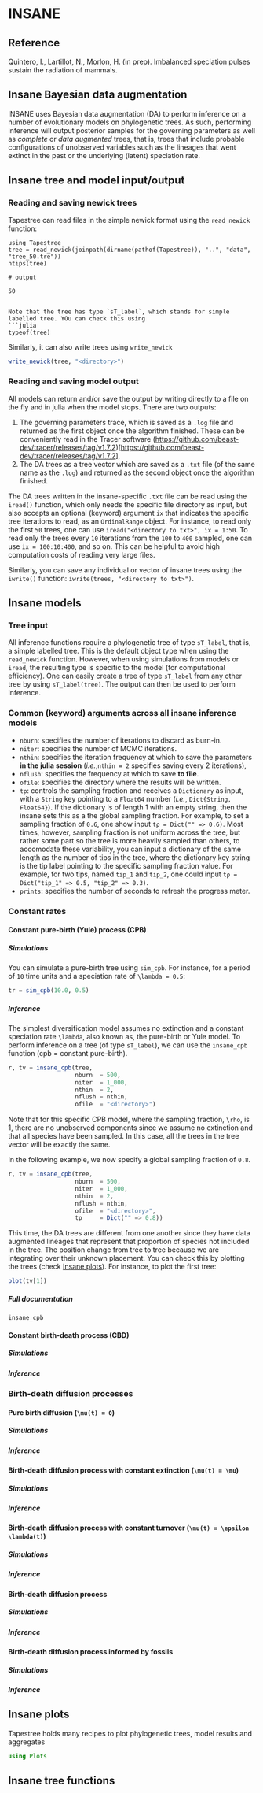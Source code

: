 # INSANE

## Reference

Quintero, I., Lartillot, N., Morlon, H. (in prep). Imbalanced speciation pulses sustain the radiation of mammals. 


## Insane Bayesian data augmentation

INSANE uses Bayesian data augmentation (DA) to perform inference on a number of evolutionary models on phylogenetic trees. As such, performing inference will output posterior samples for the governing parameters as well as _complete_ or _data augmented_ trees, that is, trees that include probable configurations of unobserved variables such as the lineages that went extinct in the past or the underlying (latent) speciation rate. 

## Insane tree and model input/output


### Reading and saving newick trees

Tapestree can read files in the simple newick format using the `read_newick` function:
```jldoctest
using Tapestree
tree = read_newick(joinpath(dirname(pathof(Tapestree)), "..", "data", "tree_50.tre"))
ntips(tree)

# output

50
```

```

Note that the tree has type `sT_label`, which stands for simple labelled tree. YOu can check this using
```julia
typeof(tree)
```

Similarly, it can also write trees using `write_newick`
```julia
write_newick(tree, "<directory>")
```

### Reading and saving model output

All models can return and/or save the output by writing directly to a file on the fly and in julia when the model stops. There are two outputs:

1. The governing parameters trace, which is saved as a `.log` file and returned as the first object once the algorithm finished. These can be conveniently read in the Tracer software (https://github.com/beast-dev/tracer/releases/tag/v1.7.2)[https://github.com/beast-dev/tracer/releases/tag/v1.7.2].
2. The DA trees as a tree vector which are saved as a `.txt` file (of the same name as the `.log`) and returned as the second object once the algorithm finished. 

The DA trees written in the insane-specific `.txt` file can be read using the `iread()` function, which only needs the specific file directory as input, but also accepts an optional (keyword) argument `ix` that indicates the specific tree iterations to read, as an `OrdinalRange` object. For instance, to read only the first ``50`` trees, one can use `iread("<directory to txt>", ix = 1:50`. To read only the trees every ``10`` iterations from the ``100`` to ``400`` sampled, one can use `ix = 100:10:400`, and so on. This can be helpful to avoid high computation costs of reading very large files.

Similarly, you can save any individual or vector of insane trees using the `iwrite()` function: `iwrite(trees, "<directory to txt>")`.


## Insane models

### Tree input

All inference functions require a phylogenetic tree of type `sT_label`, that is, a simple labelled tree. This is the default object type when using the `read_newick` function. However, when using simulations from models or `iread`, the resulting type is specific to the model (for computational efficiency). One can easily create a tree of type `sT_label` from any other tree by using `sT_label(tree)`. The output can then be used to perform inference.


### Common (keyword) arguments across all insane inference models


* `nburn`: specifies the number of iterations to discard as burn-in.
* `niter`: specifies the number of MCMC iterations. 
* `nthin`: specifies the iteration frequency at which to save the parameters **in the julia session** (_i.e._,`nthin = 2` specifies saving every 2 iterations), 
* `nflush`: specifies the frequency at which to save **to file**. 
* `ofile`: specifies the directory where the results will be written. 
* `tρ`: controls the sampling fraction and receives a `Dictionary` as input, with a `String` key pointing to a `Float64` number (_i.e._, `Dict{String, Float64}`). If the dictionary is of length 1 with an empty string, then the insane sets this as a the global sampling fraction. For example, to set a sampling fraction of `0.6`, one show input `tρ = Dict("" => 0.6)`. Most times, however, sampling fraction is not uniform across the tree, but rather some part so the tree is more heavily sampled than others, to accomodate these variability, you can input a dictionary of the same length as the number of tips in the tree, where the dictionary key string is the tip label pointing to the specific sampling fraction value. For example, for two tips, named `tip_1` and `tip_2`, one could input `tρ = Dict("tip_1" => 0.5, "tip_2" => 0.3)`.
* `prints`: specifies the number of seconds to refresh the progress meter.


### Constant rates

#### Constant pure-birth (Yule) process (CPB)

##### Simulations

You can simulate a pure-birth tree using `sim_cpb`. For instance, for a period of ``10`` time units and a speciation rate of ``\lambda = 0.5``:
```julia
tr = sim_cpb(10.0, 0.5)
```

##### Inference

The simplest diversification model assumes no extinction and a constant speciation rate ``\lambda``, also known as, the pure-birth or Yule model. To perform inference on a tree (of type `sT_label`), we can use the `insane_cpb` function (cpb = constant pure-birth).
```julia
r, tv = insane_cpb(tree,
                   nburn  = 500,
                   niter  = 1_000,
                   nthin  = 2,
                   nflush = nthin,
                   ofile  = "<directory>")
```

Note that for this specific CPB model, where the sampling fraction, ``\rho``, is $1$, there are no unobserved components since we assume no extinction and that all species have been sampled. In this case, all the trees in the tree vector will be exactly the same.

In the following example, we now specify a global sampling fraction of `0.8`.
```julia
r, tv = insane_cpb(tree,
                   nburn  = 500,
                   niter  = 1_000,
                   nthin  = 2,
                   nflush = nthin,
                   ofile  = "<directory>",
                   tρ     = Dict("" => 0.8))
```

This time, the DA trees are different from one another since they have data augmented lineages that represent that proportion of species not included in the tree. The position change from tree to tree because we are integrating over their unknown placement. You can check this by plotting the trees (check [Insane plots](@ref)). For instance, to plot the first tree:
```julia
plot(tv[1])
```

##### Full documentation
```@docs
insane_cpb
```


#### Constant birth-death process (CBD)

##### Simulations

##### Inference


### Birth-death diffusion processes

#### Pure birth diffusion (``\mu(t) = 0``)

##### Simulations

##### Inference

#### Birth-death diffusion process with constant extinction (``\mu(t) = \mu``)

##### Simulations

##### Inference

#### Birth-death diffusion process with constant turnover (``\mu(t) = \epsilon \lambda(t)``)

##### Simulations

##### Inference



#### Birth-death diffusion process

##### Simulations

##### Inference



#### Birth-death diffusion process informed by fossils

##### Simulations

##### Inference



## Insane plots

Tapestree holds many recipes to plot phylogenetic trees, model results and aggregates


```julia
using Plots
```

## Insane tree functions

<!-- 

3. How many tips does the tree have? (use the `ntips` function)

```julia
ntips(tr)
```

4. How many of these tips are extinct? (use `ntipsextinct`)

```julia
ntipsextinct(tr)
```

5. Check that the tree results from a process of $10$ time units using the `treeheight` function.

```julia
treeheight(tr)
```

6. Plot the resulting tree using `plot(tr)` (note, you have to load the `Plots` package).

```julia
using Plots

plot(tr)
```

7. Estimate the MLE for the speciation rate (note: here we start with one lineage, so no need to condition on observing the tree). You can obtain the tree length (sum of all branch lengths) using `treelength`.

```julia
mle = (Float64(ntips(tr))-1.0)/treelength(tr)
```


8. Now let's run a Bayesian analysis. Because of internal workings we need to change the type of the tree to `sT_label`, this can be easily done by using the `sT_label` function on the tree. Then, use the `insane_cpb` function to run analysis. The only required argument is the tree, but better to specify other keywords, such as `ofile` that specifies the directory to save the results, and `niter` and `nthin` which specify the number of iterations and the thinning. Finally `λ_prior` specifies the parameters of the Gamma prior on the speciation rate.

```julia
tr = sT_label(tr)

r = insane_cpb(tr,
               niter = 1_000,
               nthin = 2, 
               ofile = homedir()*"/repos/tscience_pcm/qmd/yule")
```

9. Explore the resulting MCMC chain in Tracer and compare the posterior distribution for $\lambda$ with the MLE.


10. Read the tree in the Dropbox folder for session 04 using the funciton `read_newick` ("newick" is a basic representation file for a phylogenetic tree). Note that the type os already `sT_label`.

```julia
tr = read_newick("/Users/quintero/Library/CloudStorage/Dropbox/231109 PCM Julia - Instructor/231109 PCM Julia - participants/session_4/tree50.tre")

typeof(tr)
```

11. Make inference under this tree two times ($1000$ or $2000$ iterations should be more than fine with a thinning of $2$), one assuming that the sampling fraction is $\rho = 1$ and another were $\rho = 0.8$. To specify a global sampling fraction (we assume the sampling proportion is uniformly distributed across the tree), you can use the keyword `tρ`, which requires q dictionary, for instance, to specify $\rho = 0.8$, use `tρ = Dict("" => 0.8)`. _NOTE:_ We could also specify a tip specific sampling fraction by creating a dictionary where each entry is `"<tip label>" => rho_i)`. 

```julia
r = insane_cpb(tr,
               niter = 2_000,
               nthin = 5, 
               ofile = homedir()*"/repos/tscience_pcm/qmd/yule_rho1",
               tρ    = Dict("" => 1.0))

r = insane_cpb(tr,
               niter = 2_000,
               nthin = 5, 
               ofile = homedir()*"/repos/tscience_pcm/qmd/yule_rho0.8",
               tρ    = Dict("" => 0.8))
```


# Constant birth-death process


12. Make inference on the `tree50.tre` from above, but assuming a constant birth-death model and $\rho = 1$, to do this use the `insane_cbd` function. For this we might need more iterations, perhaps $50000$ and sampling every $50$ should be fine. All of insane models return an array with the parameters as well as a vector of all the data augmented trees (so you can use `r, tv = insane_cbd(..)`, and r will hold the MCMC run and tv the data augmented trees). Note that, as with the yule process, insane writes a `.txt` file aside from the `.log` file. This `.txt` file writes the data augmented trees; which you can read using the function `iread`, or write using the function `iwrite`.

```julia
r, tv = insane_cbd(tr,
                   niter = 50_000,
                   nthin = 50, 
                   ofile = homedir()*"/repos/tscience_pcm/qmd/bd",
                   tρ    = Dict("" => 1.0))
```

13. Compare the results from assuming no extinction (Yule process) to assuming a birth-death model.

14. Plot four different data augmented trees

```julia
using Plots

ti = rand(tv,4)

p0 = plot(ti[1])
p1 = plot(ti[2])
p2 = plot(ti[3])
p3 = plot(ti[4])

plot(p0, p1, p2, p3)
```

15. What is the average number of extinct lineages?

```julia
using Statistics 

mean(ntipsextinct, tv)
```

16. What is the average tree length?

```julia
mean(treelength, tv)
```

17. Plot the Lineages Through Time (LTT) for the reconstructed tree and, on top, for 5 randomly selected data augmented tree. You can estimate the LTT for each tree using `ltt(tree)`, which returns an object that can be plotted using `Plots`. Does the reconstructed tree seem like having originated by a birth-death process?

```julia
plot(ltt(tr), linewidth = 2.0)

for ti in rand(tv, 5)
  plot!(ltt(ti), linecolor = :orange)
end

plot!()
```

18. Plot the reconstructed Diversity Through Time across all the distribution of data augmented trees (you can do this by using `plot(ltt(<vector of trees>), 0.1)`, here `0.1` specifies how often to sample the diversity, here, every $0.1$ time units.).

```julia
plot(ltt(tv), 0.1)
```


# Birth-death diffusion (BDD) process


19. Let us now use the same tree `tree50.tre` and make inference under the BDD process without extinction. For this use the function `insane_gbmpb`.

```julia
r, tv = insane_gbmpb(tr,
                     niter = 50_000,
                     nthin = 50, 
                     ofile = homedir()*"/repos/tscience_pcm/qmd/bdd_pb",
                     tρ    = Dict("" => 1.0))
```


20. Plot four of the data augmented trees, note that here, to add colors based on the rates you have to type `plot(tree, b)`, where `b` is birth rates.

```julia
tvi = rand(tv, 4)

p0 = plot(tvi[1], b)
p1 = plot(tvi[2], b)
p2 = plot(tvi[3], b)
p3 = plot(tvi[4], b)

plot(p0, p1, p2, p3)
```

21. Estimate the average speciation rate through time across the whole distribution of trees. For this, use `plot(<tree vector>, b, 0.1)`, where `b` again denotes that we want the birth (speciation) rate, and `0.1` ithat we sample every `0.1` time units.

```julia
plot(tv, b, 0.1)
```

22. Estimate the average posterior rates across all of the data augmented trees and plot them. Note that all the unobserved parts of the DA trees change, so we can only get a posterior distribution of rates on the observed lineages, that is, on the reconstructed tree. So, first we need to remove the unsampled part of the tree, we can do this with the function `remove_unsampled`. We can then estimate the mean speciation rates by using the function `imean`.

```julia
tv0 = remove_unsampled(tv)

tm = imean(tv0)

plot(tm, b)
```

23. Plot again the average speciation rates, but plot them in the y axis, this can be achieved by specifying the keyword `type = :rates` in the plot function.

```julia
plot(tm, b, type = :rates)
```

24. Now make inference under the BDD process assuming constant extinction. For this use the function `insane_gbmce`, compare the parameter results using Tracer, and repeat the plots and analyses from Exercises 20 to 23.

```julia
r, tv = insane_gbmce(tr,
                     niter = 50_000,
                     nthin = 50, 
                     ofile = homedir()*"/repos/tscience_pcm/qmd/bdd_ce",
                     tρ    = Dict("" => 1.0))
```

```julia
tvi = rand(tv, 4)

p0 = plot(tvi[1], b)
p1 = plot(tvi[2], b)
p2 = plot(tvi[3], b)
p3 = plot(tvi[4], b)

plot(p0, p1, p2, p3)
```

```julia
plot(tv, b, 0.1)
```

```julia
tv0 = remove_unsampled(tv)

tm = imean(tv0)

plot(tm, b)
```

```julia
plot(tm, b, type = :rates)
```

25. Finally, let's repeat this analyses but assuming that extinction rates also follow a Geometric Brownian motion. Note, however, that this becomes identifiable unless we specify an information prior for the diffusion of extinction rates, $\sigma_{\mu}$. Priors for the diffusion rate of speciation and extinction rates, $\sigma_{\lambda}$ and $\sigma_{\mu}$, are assumed to come from an Inverse-Gamma distribution (conjugate prior for variances). Thus, we can specify $\sigma_{\mu} = \Gamma^{-1}(3.0, 0.1)$, in the keyword argument `σλ_prior = (3.0, 0.1)`. Note that we might need some extra iterations.

```julia
r, tv = insane_gbmbd(tr,
                     niter = 200_000,
                     nthin = 200, 
                     ofile = homedir()*"/repos/tscience_pcm/qmd/bdd_bd",
                     tρ    = Dict("" => 1.0),
                     σλ_prior = (0.05, 0.05),
                     σμ_prior = (3.0, 0.5))
```

26. Compare these results with the previous ones in Tracer, and now plot both speciation rates and extinction rates as done before. For extinction rates change the `b` for `d` (for death rates).

```julia
using LaTeXStrings

p0 = plot(tv, b, 0.1, yguide = L"\lambda")
p1 = plot(tv, d, 0.1, yguide = L"\mu")

plot(p0, p1)
```


```julia
tv0 = remove_unsampled(tv)

tm = imean(tv0)

p0 = plot(tm, b)
p1 = plot(tm, d)

plot(p0, p1)
```

```julia
p0 = plot(tm, b, type = :rates)
p1 = plot(tm, d, type = :rates)

plot(p0, p1)
```

27. Simulate a crown tree (starting with a speciation event) of $20$ species under the BDD model using `sim_gbmbd` and specifying the parameters of your preference (I recommend you increase the starting extinction rate, $\mu_0$. If the tree is not sampled, increase the `p` argument (e.g., just for this example, you can use `p = 1e10`. To simulate a crown tree, use `start = :crown` rather than `start = :stem` (the default). 

```julia
tr = sim_gbmbd(20, μ0 = 0.5, start = :crown, p = 1e10)
```

28. Make sure both crown lineages (the first two lineages survive). Then save only what the reconstructed tree would look like (remove extinct lineages) as a newick file using `write_newick`.

```julia
while iszero(ntipsalive(tr.d1)) || iszero(ntipsalive(tr.d2))
  tr = sim_gbmbd(20, μ0 = 0.5, start = :crown, p = 1e10)
end

tr0 = remove_extinct(tr)

write_newick(tr0, homedir()*"/repos/tscience_pcm/qmd/simtree")
```
 -->